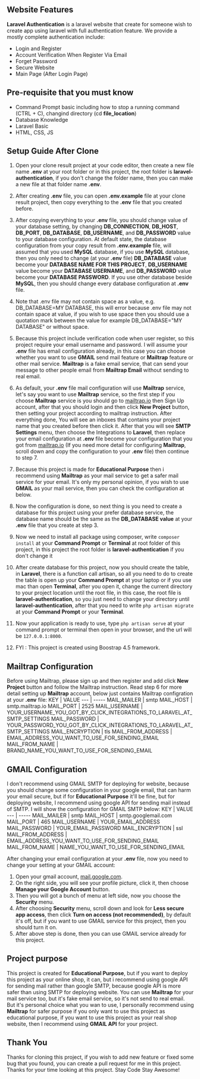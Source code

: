 ## Website Features

**Laravel Authentication** is a laravel website that create for someone wish to create app using laravel with full authentication feature. We provide a mostly complete authentication include:

- Login and Register
- Account Verification When Register Via Email
- Forget Password
- Secure Website
- Main Page (After Login Page)


## Pre-requisite that you must know

- Command Prompt basic including how to stop a running command (CTRL + C), changind directory (cd **file_location**)
- Database Knowledge
- Laravel Basic
- HTML, CSS, JS

## Setup Guide After Clone

1. Open your clone result project at your code editor, then create a new file name **.env** at your root folder or in this project, the root folder is **laravel-authentication**, if you don't change the folder name, then you can make a new file at that folder name **.env**.

2. After creating **.env** file, you can open **.env.example** file at your clone result project, then copy everything to the **.env** file that you created before.

3. After copying everything to your **.env** file, you should change value of your database setting, by changing **DB_CONNECTION**, **DB_HOST**, **DB_PORT**, **DB_DATABASE**, **DB_USERNAME**, and **DB_PASSWORD** value to your database configuration. At default state, the database configuration from your copy result from **.env.example** file, will assumed that you used **MySQL** database, if you use **MySQL** database, then you only need to change (at your **.env** file) **DB_DATABASE** value become your **DATABASE NAME FOR THIS PROJECT**, **DB_USERNAME** value become your **DATABASE USERNAME**, and **DB_PASSWORD** value become your **DATABASE PASSWORD**. If you use other database beside **MySQL**, then you should change every database configuration at **.env** file.

4. Note that .env file may not contain space as a value, e.g. DB_DATABASE=MY DATABASE, this will error because .env file may not contain space at value, if you wish to use space then you should use a quotation mark between the value for example DB_DATABASE="MY DATABASE" or without space.

5. Because this project include verification code when user register, so this project require your email username and password. I will assume your **.env** file has email configuration already, in this case you can choose whether you want to use **GMAIL** send mail feature or **Mailtrap** feature or other mail service. **Mailtrap** is a fake email service, that can send your message to other people email from **Mailtrap Email** without sending to real email.

6. As default, your **.env** file mail configuration will use **Mailtrap** service, let's say you want to use **Mailtrap** service, so the first step if you choose **Mailtrap** service is you should go to [mailtrap.io](https://mailtrap.io) then Sign Up account, after that you should login and then click **New Project** button, then setting your project according to mailtrap instruction. After everything done, You will see an inboxes that contains your project name that you created before then click it. After that you will see **SMTP Settings** menu, then choose the Integrations to **Laravel**, then replace your email configuration at **.env** file become your configuration that you got from [mailtrap.io](https://mailtrap.io) (If you need more detail for configuring **Mailtrap**, scroll down and copy the configuration to your **.env** file) then continue to step 7.

7. Because this project is made for **Educational Purpose** then i recommend using **Mailtrap** as your mail service to get a safer mail service for your email. It's only my personal opinion, if you wish to use **GMAIL** as your mail service, then you can check the configuration at below.

8. Now the configuration is done, so next thing is you need to create a database for this project using your prefer database service, the database name should be the same as the **DB_DATABASE value** at your **.env** file that you create at step 3.

9. Now we need to install all package using composer, write `composer install` at your **Command Prompt** or **Terminal** at root folder of this project, in this project the root folder is **laravel-authentication** if you don't change it

10. After create database for this project, now you should create the table, in **Laravel**, there is a function call artisan, so all you need to do to create the table is open up your **Command Prompt** at your laptop  or if you use mac than open **Terminal**, after you open it, change the current directory to your project location until the root file, in this case, the root file is **laravel-authentication**, so you just need to change your directory until **laravel-authentication**, after that you need to write `php artisan migrate` at your **Command Prompt** or your **Terminal**.

11. Now your application is ready to use, type `php artisan serve` at your command prompt or terminal then open in your browser, and the url will be `127.0.0.1:8000`.

12. FYI : This project is created using Boostrap 4.5 framework.

## Mailtrap Configuration
Before using Mailtrap, please sign up and then register and add click **New Project** button and follow the Mailtrap instruction. Read step 6 for more detail setting up **Mailtrap** account, below just contains Mailtrap configration at your **.env** file:
KEY | VALUE
--- | -----
MAIL_MAILER | smtp
MAIL_HOST | smtp.mailtrap.io
MAIL_PORT | 2525
MAIL_USERNAME | YOUR_USERNAME_YOU_GOT_BY_CLICK_INTEGRATIONS_TO_LARAVEL_AT_SMTP_SETTINGS
MAIL_PASSWORD | YOUR_PASSWORD_YOU_GOT_BY_CLICK_INTEGRATIONS_TO_LARAVEL_AT_SMTP_SETTINGS
MAIL_ENCRYPTION | tls
MAIL_FROM_ADDRESS | EMAIL_ADDRESS_YOU_WANT_TO_USE_FOR_SENDING_EMAIL
MAIL_FROM_NAME | BRAND_NAME_YOU_WANT_TO_USE_FOR_SENDING_EMAIL

## GMAIL Configuration
I don't recommend using GMAIL SMTP for deploying for website, because you should change some configuration in your google email, that can harm your email secure, but if for **Educational Purpose** it'll be fine, but for deploying website, I recommend using google API for sending mail instead of SMTP. I will show the configuration for GMAIL SMTP below:
KEY | VALUE
--- | -----
MAIL_MAILER | smtp
MAIL_HOST | smtp.googlemail.com
MAIL_PORT | 465
MAIL_USERNAME | YOUR_EMAIL_ADDRESS
MAIL_PASSWORD | YOUR_EMAIL_PASSWORD
MAIL_ENCRYPTION | ssl
MAIL_FROM_ADDRESS | EMAIL_ADDRESS_YOU_WANT_TO_USE_FOR_SENDING_EMAIL
MAIL_FROM_NAME | NAME_YOU_WANT_TO_USE_FOR_SENDING_EMAIL

After changing your email configuration at your **.env** file, now you need to change your setting at your GMAIL account:
1. Open your gmail account, [mail.google.com](https://mail.google.com).
2. On the right side, you will see your profile picture, click it, then choose **Manage your Google Account** button.
3. Then you will got a bunch of menu at left side, now you choose the **Security** menu.
4. After choosing **Security** menu, scroll down and look for **Less secure app access**, then click **Turn on access (not recommended)**, by default it's off, but if you want to use GMAIL service for this project, then you should turn it on.
5. After above step is done, then you can use GMAIL service already for this project.

## Project purpose
This project is created for **Educational Purpose**, but if you want to deploy this project as your online shop, it can, but i recommend using google API for sending mail rather than google SMTP, because google API is more safer than using SMTP for deploying website. You can use **Mailtrap** for your mail service too, but it's fake email service, so it's not send to real email. But it's personal choice what you wan to use, I personally recommend using **Mailtrap** for safer purpose if you only want to use this project as educational purpose, if you want to use this project as your real shop website, then I recommend using **GMAIL API** for your project.

## Thank You
Thanks for cloning this project, if you wish to add new feature or fixed some bug that you found, you can create a pull request for me in this project. Thanks for your time looking at this project. Stay Code Stay Awesome!